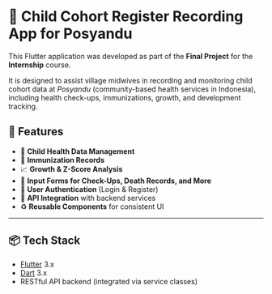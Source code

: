 # 🧒 Child Cohort Register Recording App for Posyandu

This Flutter application was developed as part of the **Final Project** for the **Internship** course.

It is designed to assist village midwives in recording and monitoring child cohort data at *Posyandu* (community-based health services in Indonesia), including health check-ups, immunizations, growth, and development tracking.

## 🚀 Features

- 👶 **Child Health Data Management**
- 💉 **Immunization Records**
- 📈 **Growth & Z-Score Analysis**
- 📝 **Input Forms for Check-Ups, Death Records, and More**
- 🔐 **User Authentication** (Login & Register)
- 📡 **API Integration** with backend services
- ♻️ **Reusable Components** for consistent UI

---

## 📦 Tech Stack

- [Flutter](https://flutter.dev/) 3.x
- [Dart](https://dart.dev/) 3.x
- RESTful API backend (integrated via service classes)
